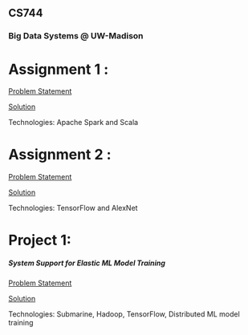 ## CS744
### Big Data Systems @ UW-Madison


Assignment 1 :
==============
[Problem Statement](http://pages.cs.wisc.edu/~akella/CS744/S19/assignment1_html/assignment1.html)

[Solution](https://github.com/chakshuahuja/CS744/tree/master/Assignment%201)

Technologies: Apache Spark and Scala

Assignment 2 :
==============
[Problem Statement](http://pages.cs.wisc.edu/~akella/CS744/S19/assignment2_html/assignment2.html)

[Solution](https://github.com/chakshuahuja/CS744/tree/master/Assignment%202)

Technologies: TensorFlow and AlexNet

Project 1:
==========
##### System Support for Elastic ML Model Training

[Problem Statement](https://github.com/chakshuahuja/CS744/blob/master/Project/README.md)

[Solution](https://github.com/goel96vibhor/CS744-project)

Technologies: Submarine, Hadoop, TensorFlow, Distributed ML model training
